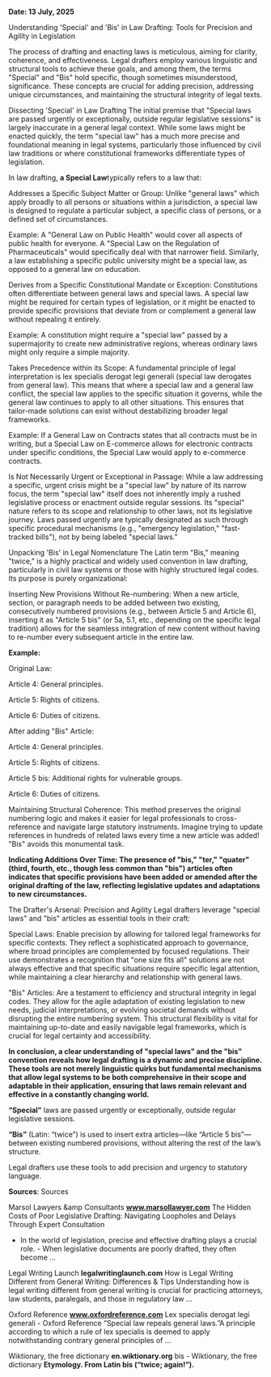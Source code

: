 

**Date: 13 July, 2025** 

Understanding 'Special' and 'Bis' in Law Drafting: Tools for Precision and Agility in Legislation

The process of drafting and enacting laws is meticulous, aiming for clarity, coherence, and effectiveness. Legal drafters employ various linguistic and structural tools to achieve these goals, and among them, the terms "Special" and "Bis" hold specific, though sometimes misunderstood, significance. These concepts are crucial for adding precision, addressing unique circumstances, and maintaining the structural integrity of legal texts.


Dissecting 'Special' in Law Drafting
The initial premise that "Special laws are passed urgently or exceptionally, outside regular legislative sessions" is largely inaccurate in a general legal context. While some laws might be enacted quickly, the term "special law" has a much more precise and foundational meaning in legal systems, particularly those influenced by civil law traditions or where constitutional frameworks differentiate types of legislation.

In law drafting, **a Special Law**typically refers to a law that:

Addresses a Specific Subject Matter or Group: Unlike "general laws" which apply broadly to all persons or situations within a jurisdiction, a special law is designed to regulate a particular subject, a specific class of persons, or a defined set of circumstances.

Example: A "General Law on Public Health" would cover all aspects of public health for everyone. A "Special Law on the Regulation of Pharmaceuticals" would specifically deal with that narrower field. Similarly, a law establishing a specific public university might be a special law, as opposed to a general law on education.

Derives from a Specific Constitutional Mandate or Exception: Constitutions often differentiate between general laws and special laws. A special law might be required for certain types of legislation, or it might be enacted to provide specific provisions that deviate from or complement a general law without repealing it entirely.

Example: A constitution might require a "special law" passed by a supermajority to create new administrative regions, whereas ordinary laws might only require a simple majority.

Takes Precedence within its Scope: A fundamental principle of legal interpretation is lex specialis derogat legi generali (special law derogates from general law). This means that where a special law and a general law conflict, the special law applies to the specific situation it governs, while the general law continues to apply to all other situations. This ensures that tailor-made solutions can exist without destabilizing broader legal frameworks.

Example: If a General Law on Contracts states that all contracts must be in writing, but a Special Law on E-commerce allows for electronic contracts under specific conditions, the Special Law would apply to e-commerce contracts.

Is Not Necessarily Urgent or Exceptional in Passage: While a law addressing a specific, urgent crisis might be a "special law" by nature of its narrow focus, the term "special law" itself does not inherently imply a rushed legislative process or enactment outside regular sessions. Its "special" nature refers to its scope and relationship to other laws, not its legislative journey. Laws passed urgently are typically designated as such through specific procedural mechanisms (e.g., "emergency legislation," "fast-tracked bills"), not by being labeled "special laws."

Unpacking 'Bis' in Legal Nomenclature
The Latin term "Bis," meaning "twice," is a highly practical and widely used convention in law drafting, particularly in civil law systems or those with highly structured legal codes. Its purpose is purely organizational:

Inserting New Provisions Without Re-numbering: When a new article, section, or paragraph needs to be added between two existing, consecutively numbered provisions (e.g., between Article 5 and Article 6), inserting it as "Article 5 bis" (or 5a, 5.1, etc., depending on the specific legal tradition) allows for the seamless integration of new content without having to re-number every subsequent article in the entire law.

**Example:**

Original Law:

Article 4: General principles.

Article 5: Rights of citizens.

Article 6: Duties of citizens.

After adding "Bis" Article:

Article 4: General principles.

Article 5: Rights of citizens.

Article 5 bis: Additional rights for vulnerable groups.

Article 6: Duties of citizens.

Maintaining Structural Coherence: This method preserves the original numbering logic and makes it easier for legal professionals to cross-reference and navigate large statutory instruments. Imagine trying to update references in hundreds of related laws every time a new article was added! "Bis" avoids this monumental task.

**Indicating Additions Over Time: The presence of "bis," "ter," "quater" (third, fourth, etc., though less common than "bis") articles often indicates that specific provisions have been added or amended after the original drafting of the law, reflecting legislative updates and adaptations to new circumstances.**

The Drafter's Arsenal: Precision and Agility
Legal drafters leverage "special laws" and "bis" articles as essential tools in their craft:

Special Laws: Enable precision by allowing for tailored legal frameworks for specific contexts. They reflect a sophisticated approach to governance, where broad principles are complemented by focused regulations. Their use demonstrates a recognition that "one size fits all" solutions are not always effective and that specific situations require specific legal attention, while maintaining a clear hierarchy and relationship with general laws.

"Bis" Articles: Are a testament to efficiency and structural integrity in legal codes. They allow for the agile adaptation of existing legislation to new needs, judicial interpretations, or evolving societal demands without disrupting the entire numbering system. This structural flexibility is vital for maintaining up-to-date and easily navigable legal frameworks, which is crucial for legal certainty and accessibility.

**In conclusion, a clear understanding of "special laws" and the "bis" convention reveals how legal drafting is a dynamic and precise discipline. These tools are not merely linguistic quirks but fundamental mechanisms that allow legal systems to be both comprehensive in their scope and adaptable in their application, ensuring that laws remain relevant and effective in a constantly changing world.**

**“Special”** laws are passed urgently or exceptionally, outside regular legislative sessions.

**“Bis”** (Latin: “twice”) is used to insert extra articles—like “Article 5 bis”—between existing numbered provisions, without altering the rest of the law’s structure.

Legal drafters use these tools to add precision and urgency to statutory language.

**Sources**: Sources


Marsol Lawyers &amp Consultants
**www.marsollawyer.com**
The Hidden Costs of Poor Legislative Drafting: Navigating Loopholes and Delays Through Expert Consultation
- In the world of legislation, precise and effective drafting plays a crucial role. - When legislative documents are poorly drafted, they often become ...

Legal Writing Launch
**legalwritinglaunch.com**
How is Legal Writing Different from General Writing: Differences & Tips
Understanding how is legal writing different from general writing is crucial for practicing attorneys, law students, paralegals, and those in regulatory law ...

Oxford Reference
**www.oxfordreference.com**
Lex specialis derogat legi generali - Oxford Reference
“Special law repeals general laws.”A principle according to which a rule of lex specialis is deemed to apply notwithstanding contrary general principles of ...

Wiktionary, the free dictionary
**en.wiktionary.org**
bis - Wiktionary, the free dictionary
**Etymology. From Latin bis (“twice; again!”).**
